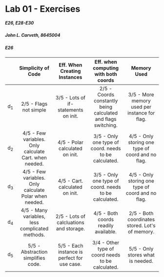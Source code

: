 # Lab 01 - Exercises
##### E26, E28-E30
##### John L. Carveth, 8645004
  
    
##### E26

|     | Simplicity of Code | Eff. When Creating Instances | Eff. when computing with both coords | Memory Used |
| --- |:------------------:|:----------------------------:|:------------------------------------:|:-----------:|
| d<sub>1</sub> | 2/5 - Flags not simple  |  3/5 - Lots of if-statements on init. | 2/5 - Coords constantly being calculated and flags switching. | 3/5 - More memory used per instance for flag. |
| d<sub>2</sub> | 4/5 - Few variables. Only calculate Cart. when needed. | 4/5 - Polar calculated on init. | 3/5 - Only one type of coord. needs to be calculated. | 4/5 - Only storing one type of coord and no flag. |
| d<sub>3</sub> | 4/5 - Few variables. Only calculate Polar when needed. | 4/5 - Cart. calculated on init. | 3/5 - Only one type of coord. needs to be calculated. | 4/5 - Only storing one type of coord and no flag. |
| d<sub>4</sub> | 4/5 - Many variables, less complicated methods. | 2/5 - Lots of calcluations and storage. | 4/5 - Both coords readily available. | 2/5 - Both coordinates stored. Lot's of memory. |
| d<sub>5</sub> | 5/5 - Abstraction simplifies code. | 5/5 - Each instance is perfect for use case. | 3/4 - Other type of coord needs to be calculated. | 5/5 - Only stores what is needed. |